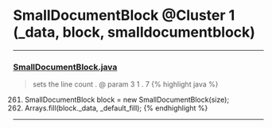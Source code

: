 # SmallDocumentBlock @Cluster 1 (_data, block, smalldocumentblock)

***

### [SmallDocumentBlock.java](https://searchcode.com/codesearch/view/15642258/)
> sets the line count . @ param 3 1 . 7 
{% highlight java %}
261. SmallDocumentBlock block = new SmallDocumentBlock(size);
263. Arrays.fill(block._data, _default_fill);
{% endhighlight %}

***

